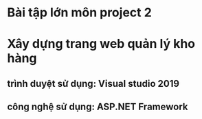 # Bài tập lớn môn project 2
# Xây dựng trang web quản lý kho hàng
## trình duyệt sử dụng: Visual studio 2019
## công nghệ sử dụng: ASP.NET Framework
